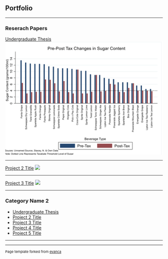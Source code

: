 ## Portfolio

---

### Reserach Papers

[Undergraduate Thesis](https://github.com/dheneck/dheneck.github.io/blob/master/pdf/Thesis%20Final.pdf
)
<img src="images/sugar.png?raw=true"/>

---
[Project 2 Title](/pdf/sample_presentation.pdf)
<img src="images/dummy_thumbnail.jpg?raw=true"/>

---
[Project 3 Title](http://example.com/)
<img src="images/dummy_thumbnail.jpg?raw=true"/>

---

### Category Name 2

- [Undergraduate Thesis](https://github.com/dheneck/dheneck.github.io/blob/master/pdf/Thesis%20Final.pdf)
- [Project 2 Title](http://example.com/)
- [Project 3 Title](http://example.com/)
- [Project 4 Title](http://example.com/)
- [Project 5 Title](http://example.com/)

---




---
<p style="font-size:11px">Page template forked from <a href="https://github.com/evanca/quick-portfolio">evanca</a></p>
<!-- Remove above link if you don't want to attibute -->

